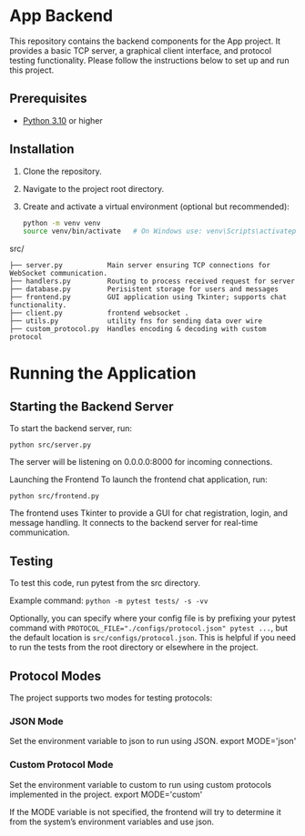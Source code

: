 
# App Backend

This repository contains the backend components for the App project. It provides a basic TCP server, a graphical client interface, and protocol testing functionality. Please follow the instructions below to set up and run this project.

## Prerequisites

- [Python 3.10](https://www.python.org/downloads/) or higher

## Installation

1. Clone the repository.
2. Navigate to the project root directory.
3. Create and activate a virtual environment (optional but recommended):

   ```bash
   python -m venv venv
   source venv/bin/activate   # On Windows use: venv\Scripts\activatepip install -e .

src/
```
├── server.py           Main server ensuring TCP connections for WebSocket communication.
├── handlers.py         Routing to process received request for server
├── database.py         Perisistent storage for users and messages 
├── frontend.py         GUI application using Tkinter; supports chat functionality.
├── client.py           frontend websocket .
├── utils.py            utility fns for sending data over wire
├── custom_protocol.py  Handles encoding & decoding with custom protocol
```



# Running the Application
## Starting the Backend Server
To start the backend server, run:

`python src/server.py`

The server will be listening on 0.0.0.0:8000 for incoming connections.

Launching the Frontend
To launch the frontend chat application, run:

`python src/frontend.py`

The frontend uses Tkinter to provide a GUI for chat registration, login, and message handling. It connects to the backend server for real-time communication.

## Testing 
To test this code, run pytest from the src directory.

Example command: 
`python -m pytest tests/ -s -vv `

Optionally, you can specify where your config file is by prefixing your pytest command with `PROTOCOL_FILE="./configs/protocol.json" pytest ...`, but the default location is `src/configs/protocol.json`. This is helpful if you need to run the tests from the root directory or elsewhere in the project. 
## Protocol Modes
The project supports two modes for testing protocols:

### JSON Mode
Set the environment variable to json to run using JSON.
export MODE='json'

### Custom Protocol Mode
Set the environment variable to custom to run using custom protocols implemented in the project.
export MODE='custom'

If the MODE variable is not specified, the frontend will try to determine it from the system’s environment variables and use json.
